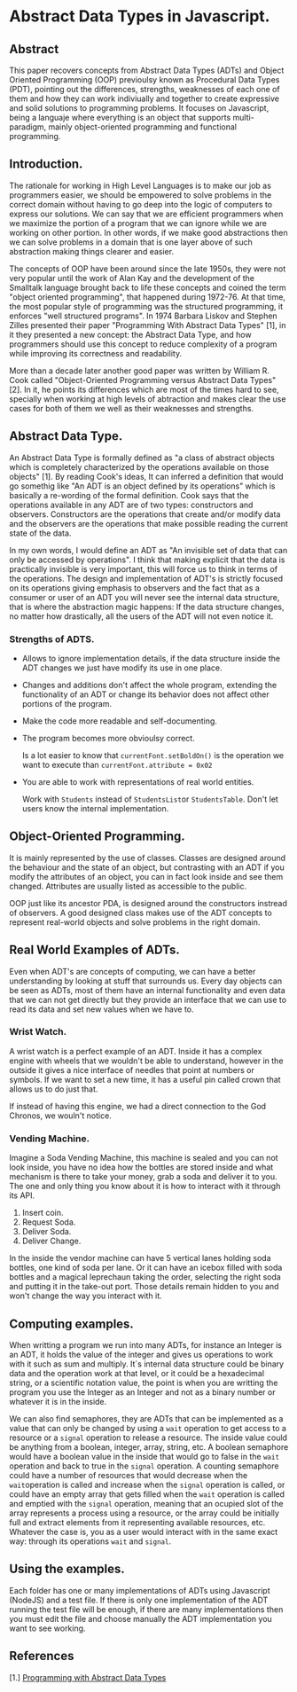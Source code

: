 # Abstract Data Types in Javascript.

## Abstract

This paper recovers concepts from Abstract Data Types (ADTs) and Object Oriented Programming (OOP) previoulsy known as Procedural Data Types (PDT), pointing out the differences, strengths, weaknesses of each one of them and how they can work indiviually and together to create expressive and solid solutions to programming problems. It focuses on Javascript, being a languaje where everything is an object that supports multi-paradigm, mainly object-oriented programming and functional programming.

## Introduction.

The rationale for working in High Level Languages is to make our job as programmers easier, we should be empowered to solve problems in the correct domain without having to go deep into the logic of computers to express our solutions. We can say that we are efficient programmers when we maximize the portion of a program that we can ignore while we are working on other portion. In other words, if we make good abstractions then we can solve problems in a domain that is one layer above of such abstraction making things clearer and easier.

The concepts of OOP have been around since the late 1950s, they were not very popular until the work of Alan Kay and the development of the Smalltalk language brought back to life these concepts and coined the term "object oriented programming", that happened during 1972-76. At that time, the most popular style of programming was the structured programming, it enforces "well structured programs". In 1974 Barbara Liskov and Stephen Zilles presented their paper "Programming With Abstract Data Types" [1], in it they presented a new concept: the Abstract Data Type, and how programmers should use this concept to reduce complexity of a program while improving its correctness and readability.

More than a decade later another good paper was written by William R. Cook called "Object-Oriented Programming versus Abstract Data Types" [2]. In it, he points its differences which are most of the times hard to see, specially when working at high levels of abtraction and makes clear the use cases for both of them we well as their weaknesses and strengths.

## Abstract Data Type.

An Abstract Data Type is formally defined as "a class of abstract objects which is completely characterized by the operations available on those objects" [1]. By reading Cook's ideas, It can inferred a definition that would go somethig like "An ADT is an object defined by its operations" which is basically a re-wording of the formal definition. Cook says that the operations available in any ADT are of two types: constructors and observers. Constructors are the operations that create and/or modify data and the observers are the operations that make possible reading the current state of the data.

In my own words, I would define an ADT as "An invisible set of data that can only be accessed by operations". I think that making explicit that the data is practically invisible is very important, this will force us to think in terms of the operations. The design and implementation of ADT's is strictly focused on its operations giving emphasis to observers and the fact that as a consumer or user of an ADT you will never see the internal data structure, that is where the abstraction magic happens: If the data structure changes, no matter how drastically, all the users of the ADT will not even notice it.

### Strengths of ADTS.
* Allows to ignore implementation details, if the data structure inside the ADT changes we just have modify its use in one place.
* Changes and additions don't affect the whole program, extending the functionality of an ADT or change its behavior does not affect other portions of the program.
* Make the code more readable and self-documenting.
* The program becomes more obvioulsy correct.

	Is a lot easier to know that `currentFont.setBoldOn()` is the operation we want to execute than `currentFont.attribute = 0x02`
	
* You are able to work with representations of real world entities.

	Work with `Students` instead of `StudentsList`or `StudentsTable`. Don't let users know the internal implementation.


## Object-Oriented Programming.

It is mainly represented by the use of classes. Classes are designed around the behaviour and the state of an object, but contrasting with an ADT if you modify the attributes of an object, you can in fact look inside and see them changed. Attributes are usually listed as accessible to the public.

OOP just like its ancestor PDA, is designed around the constructors instread of observers. A good designed class makes use of the ADT concepts to represent real-world objects and solve problems in the right domain.

## Real World Examples of ADTs.

Even when ADT's are concepts of computing, we can have a better understanding by looking at stuff that surrounds us. Every day objects can be seen as ADTs, most of them have an internal functionality and even data that we can not get directly but they provide an interface that we can use to read its data and set new values when we have to.

### Wrist Watch.

A wrist watch is a perfect example of an ADT. Inside it has a complex engine with wheels that we wouldn't be able to understand, however in the outside it gives a nice interface of needles that point at numbers or symbols. If we want to set a new time, it has a useful pin called crown that allows us to do just that.

If instead of having this engine, we had a direct connection to the God Chronos, we wouln't notice.

### Vending Machine.

Imagine a Soda Vending Machine, this machine is sealed and you can not look inside, you have no idea how the bottles are stored inside and what mechanism is there to take your money, grab a soda and deliver it to you. The one and only thing you know about it is how to interact with it through its API.

1. Insert coin.
2. Request Soda.
3. Deliver Soda.
4. Deliver Change.

In the inside the vendor machine can have 5 vertical lanes holding soda bottles, one kind of soda per lane. Or it can have an icebox filled with soda bottles and a magical leprechaun taking the order, selecting the right soda and putting it in the take-out port. Those details remain hidden to you and won't change the way you interact with it.

## Computing examples.

When writting a program we run into many ADTs, for instance an Integer is an ADT, it holds the value of the integer and gives us operations to work with it such as sum and multiply. It´s internal data structure could be binary data and the operation work at that level, or it could be a hexadecimal string, or a scientific notation value, the point is when you are writting the program you use the Integer as an Integer and not as a binary number or whatever it is in the inside.

We can also find semaphores, they are ADTs that can be implemented as a value that can only be changed by using a `wait` operation to get access to a resource or a `signal` operation to release a resource. The inside value could be anything from a boolean, integer, array, string, etc. A boolean semaphore would have a boolean value in the inside that would go to false in the `wait` operation and back to true in the `signal` operation. A counting semaphore could have a number of resources that would decrease when the `wait`operation is called and increase when the `signal` operation is called, or could have an empty array that gets filled when the `wait` operation is called and emptied with the `signal` operation, meaning that an ocupied slot of the array represents a process using a resource, or the array could be initially full and extract elements from it representing available resources, etc. Whatever the case is, you as a user would interact with in the same exact way: through its operations `wait` and `signal`.


## Using the examples.

Each folder has one or many implementations of ADTs using Javascript (NodeJS) and a test file. If there is only one implementation of the ADT running the test file will be enough, if there are many implementations then you must edit the file and choose manually the ADT implementation you want to see working.

## References

[1.] [Programming with Abstract Data Types](http://citeseerx.ist.psu.edu/viewdoc/download?doi=10.1.1.136.3043&rep=rep1&type=pdf)